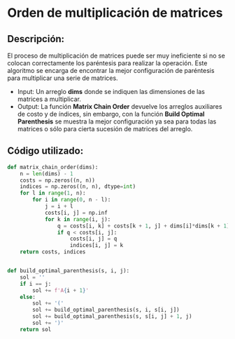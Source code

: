 # Orden de multiplicación de matrices

## Descripción:
El proceso de multiplicación de matrices puede ser muy ineficiente si no se colocan correctamente los paréntesis para realizar la operación.
Este algoritmo se encarga de encontrar la mejor configuración de paréntesis para multiplicar una serie de matrices.
* Input: Un arreglo **dims** donde se indiquen las dimensiones de las matrices a multiplicar.
* Output: La función **Matrix Chain Order** devuelve los arreglos auxiliares de costo y de índices, sin embargo, con la función **Build Optimal Parenthesis** se muestra la mejor configuración ya sea para todas las matrices o sólo para cierta sucesión de matrices del arreglo.

## Código utilizado:
```python
def matrix_chain_order(dims):
    n = len(dims) - 1
    costs = np.zeros((n, n))
    indices = np.zeros((n, n), dtype=int)
    for l in range(1, n):
        for i in range(0, n - l):
            j = i + l
            costs[i, j] = np.inf
            for k in range(i, j):
                q = costs[i, k] + costs[k + 1, j] + dims[i]*dims[k + 1]*dims[j + 1]
                if q < costs[i, j]:
                    costs[i, j] = q
                    indices[i, j] = k
    return costs, indices


def build_optimal_parenthesis(s, i, j):
    sol = ''
    if i == j:
        sol += f'A{i + 1}'
    else:
        sol += '('
        sol += build_optimal_parenthesis(s, i, s[i, j])
        sol += build_optimal_parenthesis(s, s[i, j] + 1, j)
        sol += ')'
    return sol
```